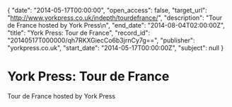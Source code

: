 {
  "date": "2014-05-17T00:00:00", 
  "open_access": false, 
  "target_url": "http://www.yorkpress.co.uk/indepth/tourdefrance/", 
  "description": "Tour de France hosted by York Press\n", 
  "end_date": "2014-08-04T02:00:00Z", 
  "title": "York Press: Tour de France", 
  "record_id": "20140517T000000/qh7RKXGiecCo6b3jrnCy7g==", 
  "publisher": "yorkpress.co.uk", 
  "start_date": "2014-05-17T00:00:00Z", 
  "subject": null
}

# York Press: Tour de France

Tour de France hosted by York Press
